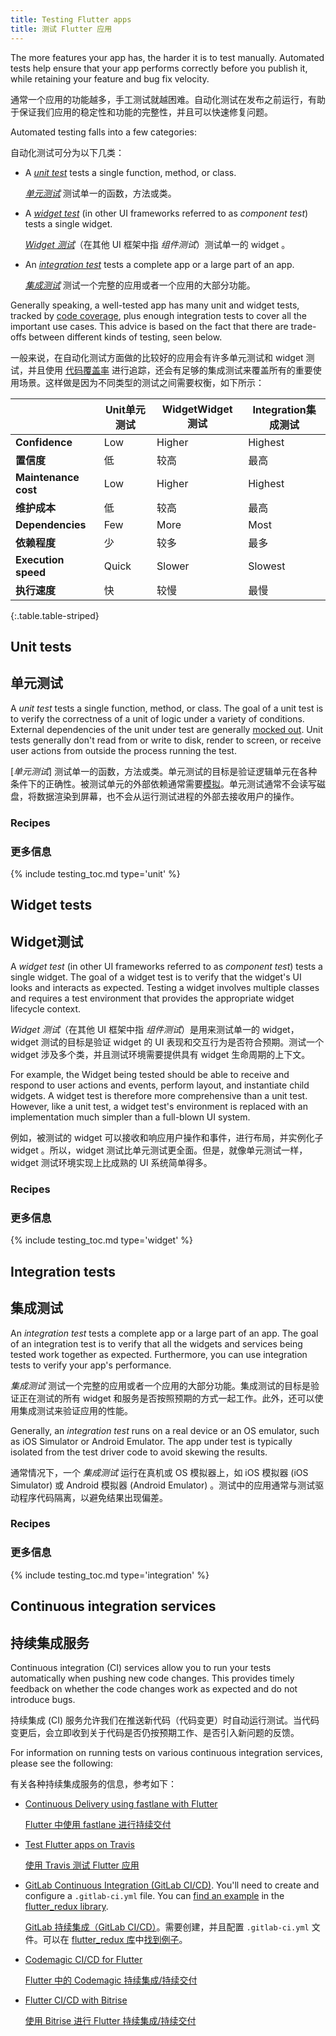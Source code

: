 ```yaml
---
title: Testing Flutter apps
title: 测试 Flutter 应用
---
```


The more features your app has, the harder it is to test manually.
Automated tests help ensure that your app performs correctly before
you publish it, while retaining your feature and bug fix velocity.

通常一个应用的功能越多，手工测试就越困难。自动化测试在发布之前运行，有助于保证我们应用的稳定性和功能的完整性，并且可以快速修复问题。

Automated testing falls into a few categories:

自动化测试可分为以下几类：

* A [_unit test_](#unit-tests) tests a single function, method, or class. 
    
  [_单元测试_](#unit-tests) 测试单一的函数，方法或类。

* A [_widget test_](#widget-tests) (in other UI frameworks referred to as _component test_) tests
  a single widget. 

  [_Widget 测试_](#widget-tests)（在其他 UI 框架中指 _组件测试_）测试单一的 widget 。

* An [_integration test_](#integration-tests)
  tests a complete app or a large part of an app.

  [_集成测试_](#integration-tests) 测试一个完整的应用或者一个应用的大部分功能。
  
Generally speaking, a well-tested app has many unit and widget tests, tracked by
[code coverage](https://en.wikipedia.org/wiki/Code_coverage), plus enough
integration tests to cover all the important use cases. This advice is based on
the fact that there are trade-offs between different kinds of testing, seen
below.

一般来说，在自动化测试方面做的比较好的应用会有许多单元测试和 widget 测试，并且使用 [代码覆盖率](https://en.wikipedia.org/wiki/Code_coverage) 进行追踪，还会有足够的集成测试来覆盖所有的重要使用场景。这样做是因为不同类型的测试之间需要权衡，如下所示：

|                      | <t>Unit</t><t>单元测试</t> | <t>Widget</t><t>Widget 测试</t> | <t>Integration</t><t>集成测试</t> |
|----------------------|--------|--------|-------------|
| **Confidence**       | Low    | Higher | Highest     |
| **置信度**            | 低    | 较高 | 最高     |
| **Maintenance cost** | Low    | Higher | Highest     |
| **维护成本**           | 低    | 较高 | 最高     |
| **Dependencies**     | Few    | More   | Most        |
| **依赖程度**              | 少    | 较多   | 最多        |
| **Execution speed**  | Quick  | Slower | Slowest     |
| **执行速度**           | 快  | 较慢 | 最慢     |
{:.table.table-striped} 


## Unit tests

## 单元测试

A _unit test_ tests a single function, method, or class. The goal of a unit test
is to verify the correctness of a unit of logic under a variety of conditions.
External dependencies of the unit under test are generally [mocked
out](/cookbook/testing/mocking). Unit tests generally don't read from or write
to disk, render to screen, or receive user actions from outside the process
running the test.

[_单元测试_] 测试单一的函数，方法或类。单元测试的目标是验证逻辑单元在各种条件下的正确性。被测试单元的外部依赖通常需要[模拟](/cookbook/testing/mocking)。单元测试通常不会读写磁盘，将数据渲染到屏幕，也不会从运行测试进程的外部去接收用户的操作。

### Recipes

### 更多信息

{% include testing_toc.md type='unit' %} 

## Widget tests

## Widget测试

A _widget test_ (in other UI frameworks referred to as _component test_)
tests a single widget. The goal of a widget test is to verify that the
widget's UI looks and interacts as expected. Testing a widget involves
multiple classes and requires a test environment that provides the
appropriate widget lifecycle context.

_Widget 测试_（在其他 UI 框架中指 _组件测试_）是用来测试单一的 widget，widget 测试的目标是验证 widget 的 UI 表现和交互行为是否符合预期。测试一个 widget 涉及多个类，并且测试环境需要提供具有 widget 生命周期的上下文。

For example, the Widget being tested should be able to receive and 
respond to user actions and events, perform layout, and instantiate child 
widgets. A widget test is therefore more comprehensive than a unit test.
However, like a unit test, a widget test's environment is replaced with
an implementation much simpler than a full-blown UI system.

例如，被测试的 widget 可以接收和响应用户操作和事件，进行布局，并实例化子 widget 。所以，widget 测试比单元测试更全面。但是，就像单元测试一样，widget 测试环境实现上比成熟的 UI 系统简单得多。

### Recipes

### 更多信息

{% include testing_toc.md type='widget' %} 

## Integration tests

## 集成测试

An _integration test_ tests a complete app or a large part of an app. The goal
of an integration test is to verify that all the widgets and services being
tested work together as expected. Furthermore, you can use integration
tests to verify your app's performance.

_集成测试_ 测试一个完整的应用或者一个应用的大部分功能。集成测试的目标是验证正在测试的所有 widget 和服务是否按照预期的方式一起工作。此外，还可以使用集成测试来验证应用的性能。

Generally, an _integration test_ runs on a real device or an OS emulator, such
as iOS Simulator or Android Emulator. The app under test is typically isolated
from the test driver code to avoid skewing the results.

通常情况下，一个 _集成测试_ 运行在真机或 OS 模拟器上，如 iOS 模拟器 (iOS Simulator) 或 Android 模拟器 (Android Emulator) 。测试中的应用通常与测试驱动程序代码隔离，以避免结果出现偏差。

### Recipes

### 更多信息

{% include testing_toc.md type='integration' %}
  
## Continuous integration services

## 持续集成服务

Continuous integration (CI) services allow you to run your tests automatically
when pushing new code changes. This provides timely feedback on whether the code
changes work as expected and do not introduce bugs.

持续集成 (CI) 服务允许我们在推送新代码（代码变更）时自动运行测试。当代码变更后，会立即收到关于代码是否仍按预期工作、是否引入新问题的反馈。

For information on running tests on various continuous integration services,
please see the following: 

有关各种持续集成服务的信息，参考如下：

* [Continuous Delivery using fastlane with
  Flutter](/docs/deployment/fastlane-cd/)

  [Flutter 中使用 fastlane 进行持续交付](/docs/deployment/fastlane-cd/)

* [Test Flutter apps on
  Travis]({{site.flutter-medium}}/test-flutter-apps-on-travis-3fd5142ecd8c)

  [使用 Travis 测试 Flutter 应用]({{site.flutter-medium}}/test-flutter-apps-on-travis-3fd5142ecd8c)

* [GitLab Continuous Integration
  (GitLab CI/CD)](https://docs.gitlab.com/ee/ci/README.html#doc-nav).
  You'll need to create and configure a `.gitlab-ci.yml` file. You can 
  [find an example](https://raw.githubusercontent.com/brianegan/flutter_redux/master/.gitlab-ci.yml)
  in the [flutter_redux library]({{site.github}}/brianegan/flutter_redux).

  [GitLab 持续集成（GitLab CI/CD）](https://docs.gitlab.com/ee/ci/README.html#doc-nav)。需要创建，并且配置 `.gitlab-ci.yml` 文件。可以在 [flutter_redux 库]({{site.github}}/brianegan/flutter_redux)中[找到例子](https://raw.githubusercontent.com/brianegan/flutter_redux/master/.gitlab-ci.yml)。


* [Codemagic CI/CD for Flutter](https://blog.codemagic.io/getting-started-with-codemagic/)
  
  [Flutter 中的 Codemagic 持续集成/持续交付](https://blog.codemagic.io/getting-started-with-codemagic/)

* [Flutter CI/CD with Bitrise](https://devcenter.bitrise.io/getting-started/getting-started-with-flutter-apps/)
  
  [使用 Bitrise 进行 Flutter 持续集成/持续交付](https://devcenter.bitrise.io/getting-started/getting-started-with-flutter-apps/)
